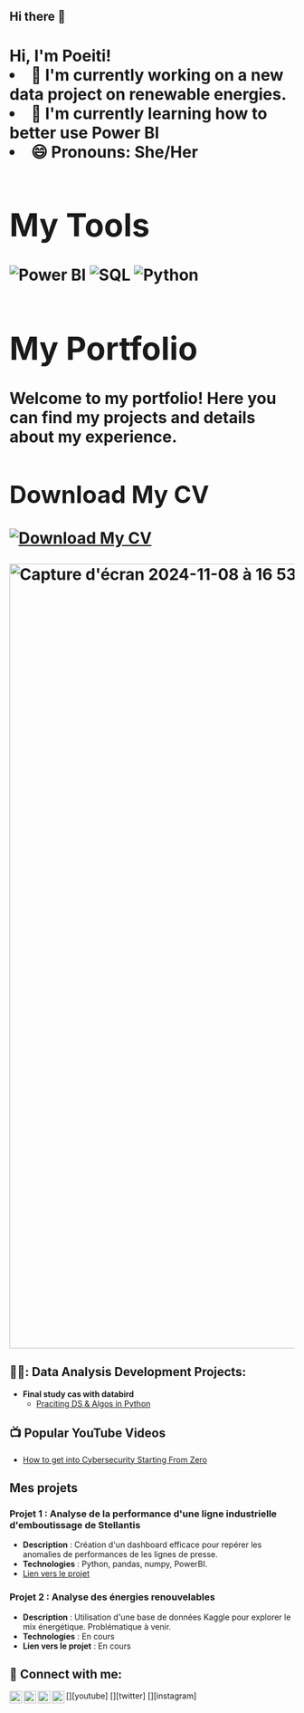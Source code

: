 ## Hi there 👋

<h1>Hi, I'm Poeiti! <br/><a 

- 🔭 I'm currently working on a new data project on renewable energies.
- 🌱 I'm currently learning how to better use Power BI
- 😄 Pronouns: She/Her

# My Tools

![Power BI](https://img.shields.io/badge/Business%20Intelligence-Power%20BI-informational?style=flat&logo=powerbi&color=F2C811)
![SQL](https://img.shields.io/badge/Database-SQL-informational?style=flat&logo=sqlite&color=003B57)
![Python](https://img.shields.io/badge/Code-Python-informational?style=flat&logo=python&color=3776AB)

# My Portfolio

Welcome to my portfolio! Here you can find my projects and details about my experience.


## Download My CV

[![Download My CV](https://img.shields.io/badge/Download%20My%20CV-blue)](https://github.com/Poeiti-Bernier/Poeiti-Bernier/blob/main/CV-Bernier%20Poeiti.pdf)


<img width="1386" alt="Capture d'écran 2024-11-08 à 16 53 40" src="https://github.com/user-attachments/assets/d91d82f9-8bb1-44a8-ab93-dbe43959c731" />

<h2>👩‍💻: Data Analysis Development Projects:</h2>



- <b>Final study cas with databird</b>
  - [Praciting DS & Algos in Python](https://github.com/joshmadakor1/Algorithms-Practice)

<h2>📺 Popular YouTube Videos</h2>

- [How to get into Cybersecurity Starting From Zero](https://www.youtube.com/watch?v=a83ASGn_V_s)

## Mes projets
### Projet 1 : Analyse de la performance d'une ligne industrielle d'emboutissage de Stellantis  
- **Description** : Création d'un dashboard efficace pour repérer les anomalies de performances de les lignes de presse.
- **Technologies** : Python, pandas, numpy, PowerBI. 
- [Lien vers le projet](https://github.com/Yacine-Hamdi/Netflix)

### Projet 2 : Analyse des énergies renouvelables
- **Description** : Utilisation d'une base de données Kaggle pour explorer le mix énergétique. Problématique à venir.
- **Technologies** : En cours
- **Lien vers le projet** : En cours
  
<h2> 🤳 Connect with me:</h2>

[<img align="left" alt="JoshMadakor | YouTube" width="22px" src="https://cdn.jsdelivr.net/npm/simple-icons@v3/icons/youtube.svg" />][youtube]
[<img align="left" alt="JoshMadakor | Twitter" width="22px" src="https://cdn.jsdelivr.net/npm/simple-icons@v3/icons/twitter.svg" />][twitter]
[<img align="left" alt="JoshMadakor | LinkedIn" width="22px" src="https://cdn.jsdelivr.net/npm/simple-icons@v3/icons/linkedin.svg" />][linkedin]
[<img align="left" alt="JoshMadakor | Instagram" width="22px" src="https://cdn.jsdelivr.net/npm/simple-icons@v3/icons/instagram.svg" />][instagram]

[linkedin]: [https://linkedin.com/in/joshmadakor](https://www.linkedin.com/in/poeiti-bernier/)

<!--
**joshmadakor1/joshmadakor1** is a ✨ _special_ ✨ repository because its `README.md` (this file) appears on your GitHub profile.

Here are some ideas to get you started:
-->

<!--Code to use : 
# Header Examples

# H1 Header
## H2 Header
### H3 Header

---

## Text Formatting

**Bold Text**

*Italic Text*

**_Bold and Italic Text_**

~~Strikethrough~~

---

## Lists

### Unordered List
- Item 1
- Item 2
  - Subitem 2.1
  - Subitem 2.2

### Ordered List
1. First item
2. Second item
   1. Subitem 2.1
   2. Subitem 2.2

---

## Links and Images

### Link
[GitHub](https://github.com)

### Image
![GitHub Logo](https://github.githubassets.com/images/modules/logos_page/GitHub-Mark.png)
-->
